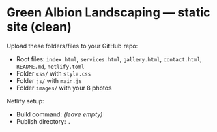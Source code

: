 # Green Albion Landscaping — static site (clean)

Upload these folders/files to your GitHub repo:

- Root files: `index.html`, `services.html`, `gallery.html`, `contact.html`, `README.md`, `netlify.toml`
- Folder `css/` with `style.css`
- Folder `js/` with `main.js`
- Folder `images/` with your 8 photos

Netlify setup:
- Build command: *(leave empty)*
- Publish directory: `.`
